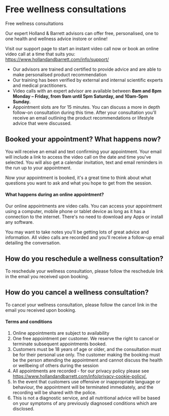 # Free wellness consultations

Free wellness consultations

Our expert Holland & Barrett advisors can offer free, personalised, one to one health and wellness advice instore or online!

Visit our support page to start an instant video call now or book an online video call at a time that suits you: <https://www.hollandandbarrett.com/info/support/>

* Our advisors are trained and certified to provide advice and are able to make personalised product recommendation
* Our training has been verified by external and internal scientific experts and medical practitioners.
* Video calls with an expert advisor are available between **8am and 8pm Monday – Friday, from 9am until 5pm Saturday, and 10am-5pm Sunday.**
* Appointment slots are for 15 minutes. You can discuss a more in depth follow-on consultation during this time. After your consultation you'll receive an email outlining the product recommendations or lifestyle advice that were discussed.
## Booked your appointment? What happens now?
You will receive an email and text confirming your appointment. Your email will include a link to access the video call on the date and time you've selected. You will also get a calendar invitation, text and email reminders in the run up to your appointment.

Now your appointment is booked, it's a great time to think about what questions you want to ask and what you hope to get from the session.

#### **What happens during an online appointment?**

Our online appointments are video calls. You can access your appointment using a computer, mobile phone or tablet device as long as it has a connection to the internet. There's no need to download any Apps or install any software.

You may want to take notes you'll be getting lots of great advice and information. All video calls are recorded and you'll receive a follow-up email detailing the conversation.
## How do you reschedule a wellness consultation?
To reschedule your wellness consultation, please follow the reschedule link in the email you received upon booking. 
## How do you cancel a wellness consultation?
To cancel your wellness consultation, please follow the cancel link in the email you received upon booking. 

#### **Terms and conditions**

1. Online appointments are subject to availability
2. One free appointment per customer. We reserve the right to cancel or terminate subsequent appointments booked.
3. Customers must be 18 years of age or older, and the consultation must be for their personal use only. The customer making the booking must be the person attending the appointment and cannot discuss the health or wellbeing of others during the session
4. All appointments are recorded - for our privacy policy please see <https://www.hollandandbarrett.com/info/privacy-cookie-policy/.>
5. In the event that customers use offensive or inappropriate language or behaviour, the appointment will be terminated immediately, and the recording will be shared with the police.
6. This is not a diagnostic service, and all nutritional advice will be based on your symptoms of any previously diagnosed conditions which are disclosed.
